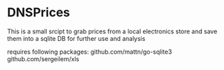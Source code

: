 # DNSPrices
This is a small srcipt to grab prices from a local electronics store and save them into a sqlite DB for further use and analysis

requires following packages:
github.com/mattn/go-sqlite3
github.com/sergeilem/xls
